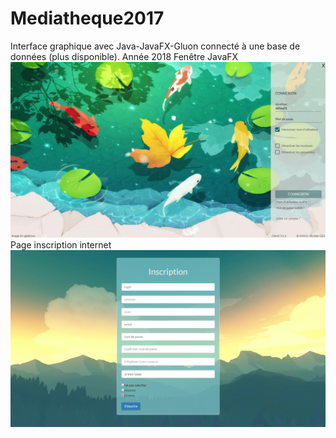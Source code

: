 # Mediatheque2017
Interface graphique avec Java-JavaFX-Gluon connecté à une base de données (plus disponible). Année 2018
Fenêtre JavaFX
![login](/example/login.jpg)
Page inscription internet
![register](/example/register.png)

